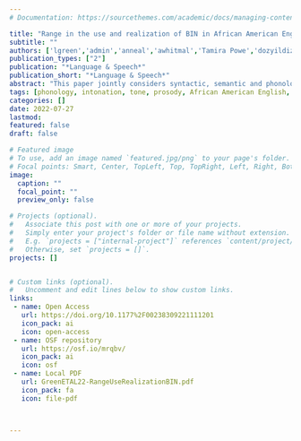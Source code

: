 ```yaml
---
# Documentation: https://sourcethemes.com/academic/docs/managing-content/

title: "Range in the use and realization of BIN in African American English"
subtitle: ""
authors: ['lgreen','admin','anneal','awhitmal','Tamira Powe','dozyildiz']
publication_types: ["2"]
publication: "*Language & Speech*"
publication_short: "*Language & Speech*"
abstract: "This paper jointly considers syntactic, semantic and phonological/phonetic factors in approaching an understanding of BIN, a remote past marker in African American English that has been described as \"stressed\". It brings together data from the Corpus of Regional African American Language (CORAAL) and a production study in a small AAE-speaking community in southwest Louisiana to investigate the use and phonetic realization of BIN constructions. Only 20 instances of BIN constructions were found in CORAAL. This sparsity was not simply due to a dearth of semantic contexts for BIN in the interviews, since 122 instances of semantically equivalent been + temporal adverbial variants were also found. These results raise questions about the extent to which BIN constructions and been + temporal adverbial variants are used in different pragmatic and discourse contexts as well as in different speech styles. The production study elicited BIN and past participle been constructions in controlled syntactic and semantic environments. The phonetic realization of BIN was found to be distributed over the entire utterance rather than localized to BIN. BIN utterances were distinguished from past participle been utterances by having higher ratios of fundamental frequency (F0), intensity, and duration in BIN/been relative to preceding and following material in the utterance. In both studies, BIN utterances were generally realized with a high F0 peak on BIN and a reduced F0 range in the post-BIN region, with variability in the presence and kinds of F0 movements utterance-initially and utterance-finally, as well as in F0 downtrends in the post-BIN region."
tags: [phonology, intonation, tone, prosody, African American English, aspect, semantics, syntax-prosody]
categories: []
date: 2022-07-27
lastmod: 
featured: false
draft: false

# Featured image
# To use, add an image named `featured.jpg/png` to your page's folder.
# Focal points: Smart, Center, TopLeft, Top, TopRight, Left, Right, BottomLeft, Bottom, BottomRight.
image:
  caption: ""
  focal_point: ""
  preview_only: false

# Projects (optional).
#   Associate this post with one or more of your projects.
#   Simply enter your project's folder or file name without extension.
#   E.g. `projects = ["internal-project"]` references `content/project/deep-learning/index.md`.
#   Otherwise, set `projects = []`.
projects: []


# Custom links (optional).
#   Uncomment and edit lines below to show custom links.
links:
 - name: Open Access
   url: https://doi.org/10.1177%2F00238309221111201
   icon_pack: ai
   icon: open-access
 - name: OSF repository
   url: https://osf.io/mrqbv/
   icon_pack: ai
   icon: osf
 - name: Local PDF
   url: GreenETAL22-RangeUseRealizationBIN.pdf
   icon_pack: fa
   icon: file-pdf



---
```


